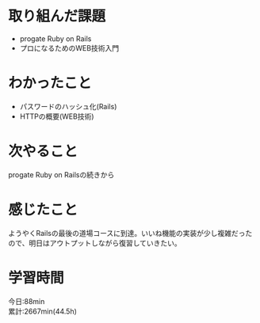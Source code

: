 # 取り組んだ課題  
- progate Ruby on Rails  
- プロになるためのWEB技術入門
# わかったこと   
 - パスワードのハッシュ化(Rails)
 - HTTPの概要(WEB技術)  
# 次やること
progate Ruby on Railsの続きから
# 感じたこと
ようやくRailsの最後の道場コースに到達。いいね機能の実装が少し複雑だったので、明日はアウトプットしながら復習していきたい。       
# 学習時間  
今日:88min  
累計:2667min(44.5h) 
